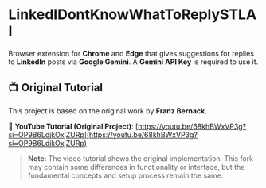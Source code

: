 # LinkedIDontKnowWhatToReplySTLAI

Browser extension for **Chrome** and **Edge** that gives suggestions for replies to **LinkedIn** posts via **Google Gemini**. A **Gemini API Key** is required to use it.

## 📺 Original Tutorial

This project is based on the original work by **Franz Bernack**.

🍿 **YouTube Tutorial (Original Project)**: [https://youtu.be/68khBWxVP3g?si=OP9B6LdjkOxjZURp](https://youtu.be/68khBWxVP3g?si=OP9B6LdjkOxjZURp)

> **Note**: The video tutorial shows the original implementation. This fork may contain some differences in functionality or interface, but the fundamental concepts and setup process remain the same.
